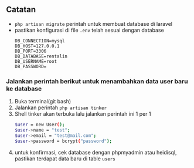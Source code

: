 ## Catatan

- `php artisan migrate` perintah untuk membuat database di laravel
- pastikan konfigurasi di file `.env` telah sesuai dengan database
  ```
  DB_CONNECTION=mysql
  DB_HOST=127.0.0.1
  DB_PORT=3306
  DB_DATABASE=rentalin
  DB_USERNAME=root
  DB_PASSWORD=
  ```

### Jalankan perintah berikut untuk menambahkan data user baru ke database
1. Buka terminal(git bash)
2. Jalankan perintah `php artisan tinker`
3. Shell tinker akan terbuka lalu jalankan perintah ini 1 per 1
   ```bash
   $user = new User();
   $user->name = "test";
   $user->email = "test@mail.com";
   $user->password = bcrypt("password");
   ```  
4. untuk konfirmasi, cek database dengan phpmyadmin atau heidisql, pastikan terdapat data baru di table `users`
